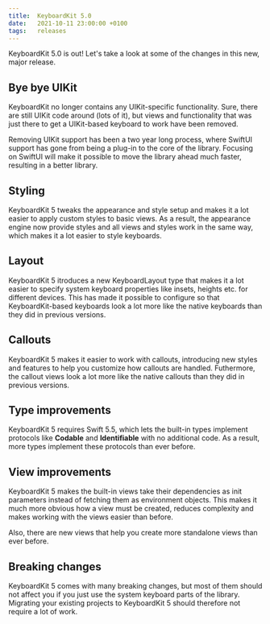 ```yaml
---
title:  KeyboardKit 5.0
date:   2021-10-11 23:00:00 +0100
tags:   releases
---
```


KeyboardKit 5.0 is out! Let's take a look at some of the changes in this new, major release.


## Bye bye UIKit

KeyboardKit no longer contains any UIKit-specific functionality. Sure, there are still UIKit code around (lots of it), but views and functionality that was just there to get a UIKit-based keyboard to work have been removed.

Removing UIKit support has been a two year long process, where SwiftUI support has gone from being a plug-in to the core of the library. Focusing on SwiftUI will make it possible to move the library ahead much faster, resulting in a better library.


## Styling

KeyboardKit 5 tweaks the appearance and style setup and makes it a lot easier to apply custom styles to basic views. As a result, the appearance engine now provide styles and all views and styles work in the same way, which makes it a lot easier to style keyboards.


## Layout

KeyboardKit 5 itroduces a new KeyboardLayout type that makes it a lot easier to specify system keyboard properties like insets, heights etc. for different devices. This has made it possible to configure so that KeyboardKit-based keyboards look a lot more like the native keyboards than they did in previous versions.


## Callouts

KeyboardKit 5 makes it easier to work with callouts, introducing new styles and features to help you customize how callouts are handled. Futhermore, the callout views look a lot more like the native callouts than they did in previous versions.


## Type improvements

KeyboardKit 5 requires Swift 5.5, which lets the built-in types implement protocols like **Codable** and **Identifiable**  with no additional code. As a result, more types implement these protocols than ever before.


## View improvements

KeyboardKit 5 makes the built-in views take their dependencies as init parameters instead of fetching them as environment objects. This makes it much more obvious how a view must be created, reduces complexity and makes working with the views easier than before.

Also, there are new views that help you create more standalone views than ever before.


## Breaking changes

KeyboardKit 5 comes with many breaking changes, but most of them should not affect you if you just use the system keyboard parts of the library. Migrating your existing projects to KeyboardKit 5 should therefore not require a lot of work.